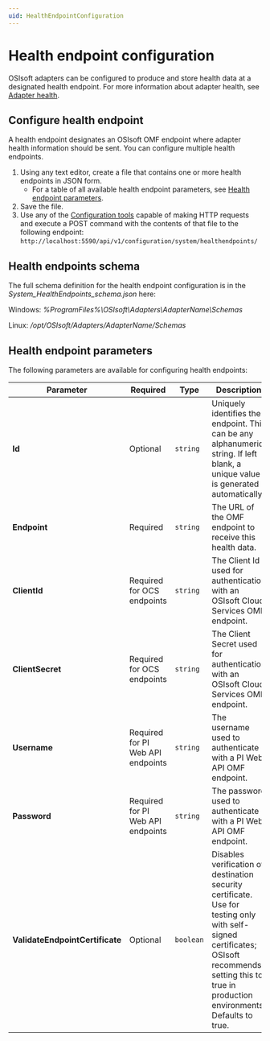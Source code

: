 ```yaml
---
uid: HealthEndpointConfiguration
---
```


# Health endpoint configuration

OSIsoft adapters can be configured to produce and store health data at a designated health endpoint.
For more information about adapter health, see [Adapter health](xref:AdapterHealth).

## Configure health endpoint

A health endpoint designates an OSIsoft OMF endpoint where adapter health information should be sent. You can configure multiple health endpoints. 

1. Using any text editor, create a file that contains one or more health endpoints in JSON form.
    - For a table of all available health endpoint parameters, see [Health endpoint parameters](#health-endpoint-parameters).
2. Save the file.
3. Use any of the [Configuration tools](xref:ConfigurationTools) capable of making HTTP requests and execute a POST command with the contents of that file to the following endpoint: `http://localhost:5590/api/v1/configuration/system/healthendpoints/`

## Health endpoints schema

The full schema definition for the health endpoint configuration is in the *System_HealthEndpoints_schema.json* here:

Windows: *%ProgramFiles%\OSIsoft\Adapters\AdapterName\Schemas*

Linux: */opt/OSIsoft/Adapters/AdapterName/Schemas*

## Health endpoint parameters

The following parameters are available for configuring health endpoints:

| Parameter                       | Required                            | Type      | Description                                        |
|---------------------------------|-------------------------------------|-----------|----------------------------------------------------|
| **Id**                          | Optional                            | `string`    | Uniquely identifies the endpoint. This can be any alphanumeric string. If left blank, a unique value is generated automatically. |
| **Endpoint**                    | Required                            | `string`    | The URL of the OMF endpoint to receive this health data. |
| **ClientId**                    | Required for OCS endpoints          | `string`    | The Client Id used for authentication with an OSIsoft Cloud Services OMF endpoint. |
| **ClientSecret**                | Required for OCS endpoints          | `string`    | The Client Secret used for authentication with an OSIsoft Cloud Services OMF endpoint. |
| **Username**                    | Required for PI Web API endpoints   | `string`    | The username used to authenticate with a PI Web API OMF endpoint. |
| **Password**                    | Required for PI Web API endpoints   | `string`    | The password used to authenticate with a PI Web API OMF endpoint. |
| **ValidateEndpointCertificate** | Optional                            | `boolean`      | Disables verification of destination security certificate. Use for testing only with self-signed certificates; OSIsoft recommends setting this to true in production environments. Defaults to true. |
